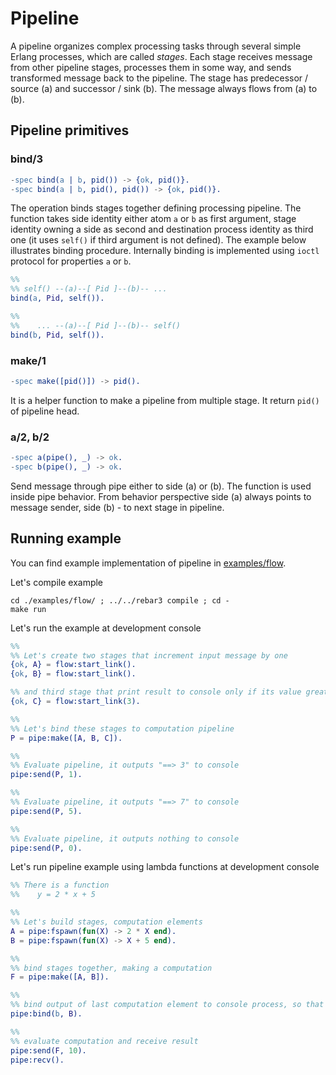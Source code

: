 # Pipeline 

A pipeline organizes complex processing tasks through several simple Erlang processes, which are called _stages_. Each stage receives message from other pipeline stages, processes them in some way, and sends transformed message back to the pipeline. The stage has predecessor / source (a) and successor / sink (b). The message always flows from (a) to (b).

## Pipeline primitives


### bind/3

```erlang
-spec bind(a | b, pid()) -> {ok, pid()}.
-spec bind(a | b, pid(), pid()) -> {ok, pid()}.
```

The operation binds stages together defining processing pipeline. The function takes side identity either atom `a` or `b` as first argument, stage identity owning a side as second and destination process identity as third one (it uses `self()` if third argument is not defined). The example below illustrates binding procedure. Internally binding is implemented using `ioctl` protocol for properties `a` or `b`.

```erlang
%%
%% self() --(a)--[ Pid ]--(b)-- ...
bind(a, Pid, self()).

%%
%%    ... --(a)--[ Pid ]--(b)-- self()
bind(b, Pid, self()).
```

### make/1

```erlang
-spec make([pid()]) -> pid().
```

It is a helper function to make a pipeline from multiple stage. It return `pid()` of pipeline head.


### a/2, b/2

```erlang
-spec a(pipe(), _) -> ok.
-spec b(pipe(), _) -> ok.
```

Send message through pipe either to side (a) or (b). The function is used inside pipe behavior. From behavior perspective side (a) always points to message sender, side (b) - to next stage in pipeline.


## Running example

You can find example implementation of pipeline in [examples/flow](../examples/flow).

Let's compile example
```
cd ./examples/flow/ ; ../../rebar3 compile ; cd -
make run
```

Let's run the example at development console
```erlang
%%
%% Let's create two stages that increment input message by one
{ok, A} = flow:start_link().
{ok, B} = flow:start_link().

%% and third stage that print result to console only if its value great then N
{ok, C} = flow:start_link(3).

%%
%% Let's bind these stages to computation pipeline
P = pipe:make([A, B, C]).

%%
%% Evaluate pipeline, it outputs "==> 3" to console  
pipe:send(P, 1).

%%
%% Evaluate pipeline, it outputs "==> 7" to console  
pipe:send(P, 5).

%%
%% Evaluate pipeline, it outputs nothing to console
pipe:send(P, 0).
```

Let's run pipeline example using lambda functions at development console
```erlang
%% There is a function
%%    y = 2 * x + 5

%%
%% Let's build stages, computation elements
A = pipe:fspawn(fun(X) -> 2 * X end).
B = pipe:fspawn(fun(X) -> X + 5 end).

%%
%% bind stages together, making a computation
F = pipe:make([A, B]).

%%
%% bind output of last computation element to console process, so that it receives result
pipe:bind(b, B).

%%
%% evaluate computation and receive result
pipe:send(F, 10).
pipe:recv().

```


